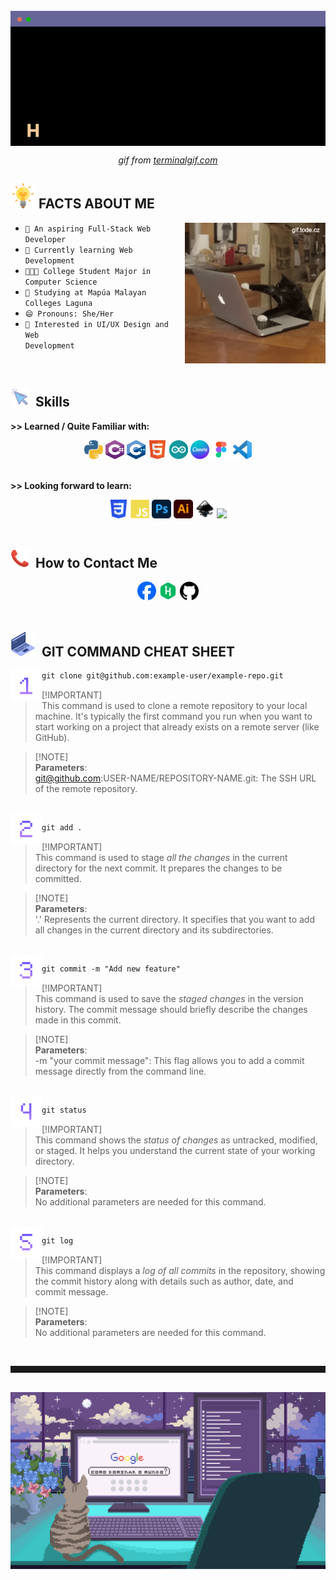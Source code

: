 <br/>
<img src="logo/intro-terminal.gif" alt="name-banner" width="900px" align="center" />
<p align="center"><i>gif from <a href="https://www.terminalgif.com/">terminalgif.com</a></i></p>

## <img height="40" src="logo/facts.png" alt="facts-icon">&nbsp;FACTS ABOUT ME
<img align="right" src="logo/coding-cat.gif" height="225">

- <code>🧞 An aspiring Full-Stack Web Developer</code>
- <code>🌱 Currently learning Web Development</code>
- <code>👩🏻‍🎓 College Student Major in Computer Science</code>
- <code>🏫 Studying at Mapúa Malayan Colleges Laguna</code>
- <code>😄 Pronouns: She/Her</code>
- <code>🌟 Interested in UI/UX Design and <br/>Web Development</code>


<br />

## <img height="30" src="logo/mouse-pointer.png" alt="mouse-pointer-icon">&nbsp;&nbsp;Skills
<p><b>&gt;&gt; Learned / Quite Familiar with:</b></p>
<div align="center">
    <code><a href="https://www.python.org/" target="_blank"><img height="30" src="logo/python-logo.png" alt="python-logo"></a></code>
    <code><a href="https://www.w3schools.com/cs/index.php/" target="_blank"><img height="30" width="30" src="logo/csharp-logo.png" alt="csharp-logo"></a></code>
    <code><a href="https://www.w3schools.com/cpp/cpp_intro.asp" target="_blank"><img height="30" width="30" src="logo/cpp-logo.png" alt="cpp-logo"></a></code>
    <code><a href="https://www.w3schools.com/html/" target="_blank"><img height="30" src="logo/html-logo.png" alt="html-logo"></a></code>
    <code><a href="https://www.arduino.cc/" target="_blank"><img height="30" src="logo/arduino-logo.png" alt="arduino-logo"></a></code>
    <code><a href="https://www.canva.com/" target="_blank"><img height="30" src="logo/canva-logo.png" alt="canva-logo"></a></code>
    <code><a href="https://www.figma.com/" target="_blank"><img height="30" src="logo/figma-logo.jpg" alt="figma-logo"></a></code>
    <code><a href="https://code.visualstudio.com/" target="_blank"><img height="30" src="logo/vscode-logo.png" alt="vscode-logo"></a></code>
</div>
<br/>
<p><b>&gt;&gt; Looking forward to learn:</b></p>
<div align="center">
    <code><a href="https://www.w3schools.com/css/" target="_blank"><img height="30" src="logo/css-logo.png" alt="css-logo"></a></code>
    <code><a href="https://www.javascript.com/" target="_blank"><img height="30" src="https://raw.githubusercontent.com/devicons/devicon/master/icons/javascript/javascript-plain.svg"></a></code>
    <code><a href="https://www.adobe.com/products/photoshop.html" target="_blank"><img height="30" src="logo/photoshop-logo.png" alt="photoshop-logo"></a></code>
    <code><a href="https://www.adobe.com/ph_en/products/illustrator.html" target="_blank"><img height="30" src="logo/illustrator-logo.png" alt="illustrator-logo"></a></code>
    <code><a href="https://inkscape.org/" target="_blank"><img height="30" src="logo/inkscape-logo.png" alt="inkscape-logo"></a></code>
    <code><a href="https://git-scm.com/" target="_blank"><img height="30" src="https://www.vectorlogo.zone/logos/git-scm/git-scm-icon.svg"></a></code>
</div>

<br/>

## <img height="30" src="logo/phone.png" alt="phone-icon">&nbsp;&nbsp;How to Contact Me

<div align="center">
    <code><a href="https://www.facebook.com/nmdandosay13/"><img height="30" src="logo/facebook-logo.png" alt="facebook-logo"/></a></code>
    <code><a href="https://www.hackerrank.com/profile/NoelaAndosay"><img height="30" src="logo/hackerrank-logo.png" alt="hackerrank-logo"/></a></code>
    <code><a href="https://github.com/NMAndosay"><img height="30" src="logo/github-logo.png" alt="github-logo"/></a></code>
</div>

<br/>

## <img height="40" src="logo/computer.png" alt="phone-icon">&nbsp;&nbsp;GIT COMMAND CHEAT SHEET
<img align="left" height="50" src="logo/one.png" alt="numberone-icon">

```md
git clone git@github.com:example-user/example-repo.git
```

> [!IMPORTANT]\
> This command is used to clone a remote repository to your local machine. It's typically the first command you run when you want to start working on a project that already exists on a remote server (like GitHub).

> [!NOTE]\
> <b>Parameters</b>: <br/>
> git@github.com:USER-NAME/REPOSITORY-NAME.git: The SSH URL of the remote repository.

<br/>
<img align="left" height="50" src="logo/two.png" alt="numbertwo-icon">

```md
git add .
```

> [!IMPORTANT]\
> This command is used to stage <i>all the changes</i> in the current directory for the next commit. It prepares the changes to be committed.

> [!NOTE]\
> <b>Parameters</b>: <br/>
> '.' Represents the current directory. It specifies that you want to add all changes in the current directory and its subdirectories.

<br/>
<img align="left" height="50" src="logo/three.png" alt="numberthree-icon">

```md
git commit -m "Add new feature"
```

> [!IMPORTANT]\
> This command is used to save the *staged changes* in the version history. The commit message should briefly describe the changes made in this commit.

> [!NOTE]\
> <b>Parameters</b>: <br/>
> -m "your commit message": This flag allows you to add a commit message directly from the command line.

<br/>
<img align="left" height="50" src="logo/four.png" alt="numberfour-icon">

```md
git status
```

> [!IMPORTANT]\
> This command shows the <i>status of changes</i> as untracked, modified, or staged. It helps you understand the current state of your working directory.

> [!NOTE]\
> <b>Parameters</b>: <br/> No additional parameters are needed for this command.

<br/>
<img align="left" height="50" src="logo/five.png" alt="numberfive-icon">

```md
git log
```

> [!IMPORTANT]\
>  This command displays a <i>log of all commits</i> in the repository, showing the commit history along with details such as author, date, and commit message.

> [!NOTE]\
> <b>Parameters</b>: <br/> No additional parameters are needed for this command.

<br />
<hr align="center" style="border-top: dotted 10px;" /><br />
<img src="logo/ending-cat.gif" alt="quotes" align="center" width="900px">
